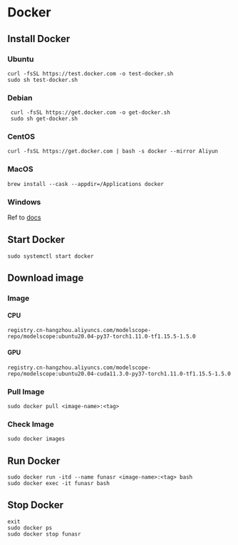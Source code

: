 # Docker

## Install Docker

### Ubuntu
```shell
curl -fsSL https://test.docker.com -o test-docker.sh
sudo sh test-docker.sh
```
### Debian
```shell
 curl -fsSL https://get.docker.com -o get-docker.sh
 sudo sh get-docker.sh
```

### CentOS
```shell
curl -fsSL https://get.docker.com | bash -s docker --mirror Aliyun
```

### MacOS
```shell
brew install --cask --appdir=/Applications docker
```

### Windows
Ref to [docs](https://docs.docker.com/desktop/install/windows-install/)

## Start Docker
```shell
sudo systemctl start docker
```
## Download image

### Image
#### CPU
`registry.cn-hangzhou.aliyuncs.com/modelscope-repo/modelscope:ubuntu20.04-py37-torch1.11.0-tf1.15.5-1.5.0`

#### GPU

`registry.cn-hangzhou.aliyuncs.com/modelscope-repo/modelscope:ubuntu20.04-cuda11.3.0-py37-torch1.11.0-tf1.15.5-1.5.0`

### Pull Image
```shell
sudo docker pull <image-name>:<tag>
```

### Check Image 
```shell
sudo docker images
```

## Run Docker
```shell
sudo docker run -itd --name funasr <image-name>:<tag> bash
sudo docker exec -it funasr bash
```

## Stop Docker
```shell
exit
sudo docker ps
sudo docker stop funasr
```

